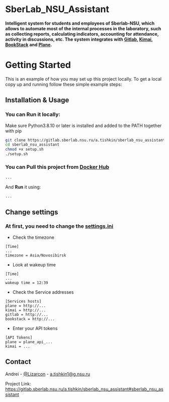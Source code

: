 
# SberLab_NSU_Assistant

**Intelligent system for students and employees of Sberlab-NSU, which allows to automate most of the internal processes in the laboratory, such as collecting reports, calculating indicators, accounting for attendance, activity in discussions, etc. The system integrates with [__Gitlab__](), [__Kimai__](), [__BookStack__]() and [__Plane__]().**
# Getting Started
This is an example of how you may set up this project locally. To get a local copy up and running follow these simple example steps:
## Installation & Usage
### You can __Run it locally__:
Make sure Python3.8.10 or later is installed and added to the PATH together with pip
```bash
git clone https://gitlab.sberlab.nsu.ru/a.tishkin/sberlab_nsu_assistant
cd sberlab_nsu_assistant
chmod +x setup.sh
./setup.sh
```

### You can __Pull__ this project from  [__Docker Hub__](https://hub.docker.com)
```bash
...
```
And __Run__ it using:
```bash
...
```
## Change settings

### At first, you need to change the [settings.ini](settings.ini)
* Check the timezone 
```
[Time]
...
timezone = Asia/Novosibirsk
```
* Look at wakeup time 
```
[Time]
...
wakeup time = 12:39
```
* Check the Service addresses 
```
[Services hosts]
plane = http://...
kimai = http://...
gitlab = http://...
bookstack = http://...
```
* Enter your API tokens
```
[API Tokens]
plane = plane_api_...
kimai = ...
```
## Contact

Andrei - [@Lizarcon]() - a.tishkin1@g.nsu.ru

Project Link: https://gitlab.sberlab.nsu.ru/a.tishkin/sberlab_nsu_assistant#sberlab_nsu_assistant
